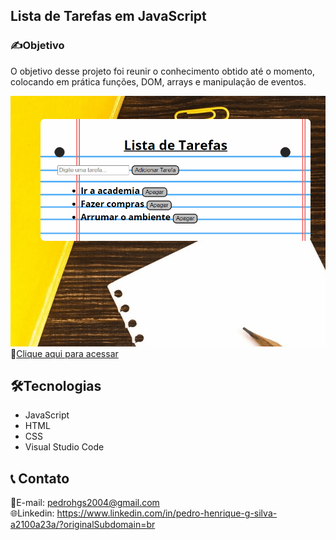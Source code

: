 ## Lista de Tarefas em JavaScript

<h3>✍️Objetivo</h3>

O objetivo desse projeto foi reunir o conhecimento obtido até o momento, colocando em prática funções, DOM, arrays e manipulação de eventos.

![preview](./LT.gif)
🔗[Clique aqui para acessar](https://pedrodevvv.github.io/Timer-JS/)
## 🛠️Tecnologias

* JavaScript
* HTML
* CSS
* Visual Studio Code

## 📞 Contato

📩E-mail: pedrohgs2004@gmail.com <br>
🌐Linkedin: https://www.linkedin.com/in/pedro-henrique-g-silva-a2100a23a/?originalSubdomain=br
